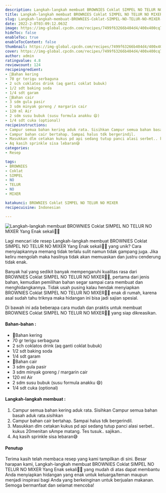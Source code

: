 ```yaml
---
description: Langkah-langkah membuat BROWNIES Coklat SIMPEL NO TELUR NO MIXER Yang Enak sekali"
title: Langkah-langkah membuat BROWNIES Coklat SIMPEL NO TELUR NO MIXER Yang Enak sekali
slug: Langkah-langkah-membuat-BROWNIES-Coklat-SIMPEL-NO-TELUR-NO-MIXER-Yang-Enak-sekali
date: 2022-2-8T03:09:12.063Z
image: https://img-global.cpcdn.com/recipes/7499f63266b404d4/400x400cq70/photo.jpg
hideToc: false
enableToc: true
enableTocContent: false
thumbnail: https://img-global.cpcdn.com/recipes/7499f63266b404d4/400x400cq70/photo.jpg
cover: https://img-global.cpcdn.com/recipes/7499f63266b404d4/400x400cq70/photo.jpg
author: admin
ratingvalue: 4.8
reviewcount: 124
recipeingredient:
- 🌸Bahan kering
- 70 gr terigu serbaguna
- 2 sch coklatos drink (aq ganti coklat bubuk)
- 1/2 sdt baking soda
- 1/4 sdt garam
- 🌸Bahan cair
- 3 sdm gula pasir
- 3 sdm minyak goreng / margarin cair
- 120 ml Air
- 2 sdm susu bubuk (susu formula anakku 😄)
- 1/4 sdt cuka (optional)
recipeinstructions:
- Campur semua bahan kering aduk rata. Sisihkan Campur semua bahan basah aduk rata.sisihkan
- Campur bahan cair bertahap. Sampai halus tdk bergerindil.
- Masukkan dlm cetakan kukus pd api sedang tutup panci alasi serbet.. kukus 20menitan sAmpe matang. Tes tusuk.. sajikan..
- Aq kasih sprinkle sisa lebaran😅
categories:
- Resep

tags:
- BROWNIES
- Coklat
- SIMPEL
- NO
- TELUR
- NO
- MIXER

katakunci: BROWNIES Coklat SIMPEL NO TELUR NO MIXER
recipecuisine: Indonesian

---
```


![Langkah-langkah membuat BROWNIES Coklat SIMPEL NO TELUR NO MIXER Yang Enak sekali👩‍🍳](https://img-global.cpcdn.com/recipes/7499f63266b404d4/400x400cq70/photo.jpg)

Lagi mencari ide resep Langkah-langkah membuat BROWNIES Coklat SIMPEL NO TELUR NO MIXER Yang Enak sekali👩‍🍳 yang unik? Cara menyiapkannya memang tidak terlalu sulit namun tidak gampang juga. Jika keliru mengolah maka hasilnya tidak akan memuaskan dan justru cenderung tidak enak.

Banyak hal yang sedikit banyak mempengaruhi kualitas rasa dari BROWNIES Coklat SIMPEL NO TELUR NO MIXER👩‍🍳, pertama dari jenis bahan, kemudian pemilihan bahan segar sampai cara membuat dan menghidangkannya. Tidak usah pusing kalau hendak menyiapkan BROWNIES Coklat SIMPEL NO TELUR NO MIXER👩‍🍳 enak di rumah, karena asal sudah tahu triknya maka hidangan ini bisa jadi sajian spesial.

Di bawah ini ada beberapa cara mudah dan praktis untuk membuat BROWNIES Coklat SIMPEL NO TELUR NO MIXER👩‍🍳 yang siap dikreasikan.

<!--inarticleads1-->

#### Bahan-bahan :

- 🌸Bahan kering
- 70 gr terigu serbaguna
- 2 sch coklatos drink (aq ganti coklat bubuk)
- 1/2 sdt baking soda
- 1/4 sdt garam
- 🌸Bahan cair
- 3 sdm gula pasir
- 3 sdm minyak goreng / margarin cair
- 120 ml Air
- 2 sdm susu bubuk (susu formula anakku 😄)
- 1/4 sdt cuka (optional)

<!--inarticleads2-->

#### Langkah-langkah membuat :

1. Campur semua bahan kering aduk rata. Sisihkan Campur semua bahan basah aduk rata.sisihkan
1. Campur bahan cair bertahap. Sampai halus tdk bergerindil.
1. Masukkan dlm cetakan kukus pd api sedang tutup panci alasi serbet.. kukus 20menitan sAmpe matang. Tes tusuk.. sajikan..
1. Aq kasih sprinkle sisa lebaran😅

#### Penutup

Terima kasih telah membaca resep yang kami tampilkan di sini. Besar harapan kami, Langkah-langkah membuat BROWNIES Coklat SIMPEL NO TELUR NO MIXER Yang Enak sekali👩‍🍳 yang mudah di atas dapat membantu Anda menyiapkan hidangan yang enak untuk keluarga/teman maupun menjadi inspirasi bagi Anda yang berkeinginan untuk berjualan makanan. Semoga bermanfaat dan selamat mencoba!